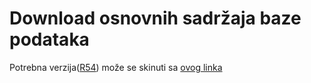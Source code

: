 # Download osnovnih sadržaja baze podataka #

Potrebna verzija([R54](https://code.google.com/p/vsite-emu/source/detail?r=54)) može se skinuti sa <a href='http://svn2.assembla.com/svn/ytdbase/R54/'>ovog linka</a>